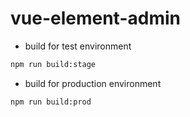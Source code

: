 
# vue-element-admin

- build for test environment
```bash
npm run build:stage
```

- build for production environment
```bash
npm run build:prod
```